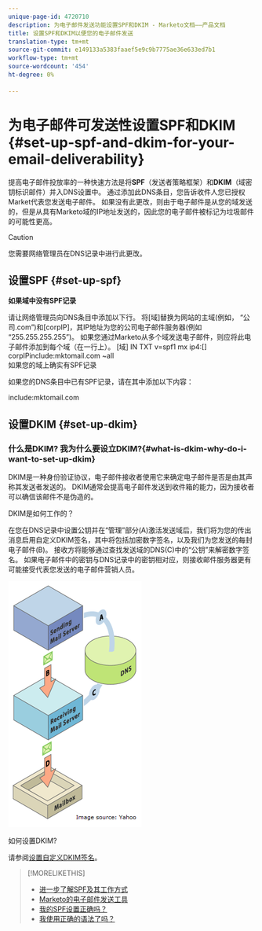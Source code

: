 ```yaml
---
unique-page-id: 4720710
description: 为电子邮件发送功能设置SPF和DKIM - Marketo文档——产品文档
title: 设置SPF和DKIM以便您的电子邮件发送
translation-type: tm+mt
source-git-commit: e149133a5383faaef5e9c9b7775ae36e633ed7b1
workflow-type: tm+mt
source-wordcount: '454'
ht-degree: 0%

---
```



# 为电子邮件可发送性设置SPF和DKIM {#set-up-spf-and-dkim-for-your-email-deliverability}

提高电子邮件投放率的一种快速方法是将&#x200B;**SPF**（发送者策略框架）和&#x200B;**DKIM**（域密钥标识邮件）并入DNS设置中。 通过添加此DNS条目，您告诉收件人您已授权Market代表您发送电子邮件。 如果没有此更改，则由于电子邮件是从您的域发送的，但是从具有Marketo域的IP地址发送的，因此您的电子邮件被标记为垃圾邮件的可能性更高。

>[!CAUTION]
>
>您需要网络管理员在DNS记录中进行此更改。

## 设置SPF {#set-up-spf}

**如果域中没有SPF记录**

请让网络管理员向DNS条目中添加以下行。 将[域]替换为网站的主域(例如， “公司.com”)和[corpIP]，其IP地址为您的公司电子邮件服务器(例如 “255.255.255.255”)。 如果您通过Marketo从多个域发送电子邮件，则应将此电子邮件添加到每个域（在一行上）。
[域] IN TXT v=spf1 mx ip4:[] corpIPinclude:mktomail.com ~all\
如果您的域上确实有SPF记录

如果您的DNS条目中已有SPF记录，请在其中添加以下内容：

include:mktomail.com

## 设置DKIM {#set-up-dkim}

### 什么是DKIM? 我为什么要设立DKIM?{#what-is-dkim-why-do-i-want-to-set-up-dkim}

DKIM是一种身份验证协议，电子邮件接收者使用它来确定电子邮件是否是由其声称其发送者发送的。 DKIM通常会提高电子邮件发送到收件箱的能力，因为接收者可以确信该邮件不是伪造的。

DKIM是如何工作的？

在您在DNS记录中设置公钥并在“管理”部分(A)激活发送域后，我们将为您的传出消息启用自定义DKIM签名，其中将包括加密数字签名，以及我们为您发送的每封电子邮件(B)。 接收方将能够通过查找发送域的DNS(C)中的“公钥”来解密数字签名。 如果电子邮件中的密钥与DNS记录中的密钥相对应，则接收邮件服务器更有可能接受代表您发送的电子邮件营销人员。

![](assets/image2015-1-12-13-3a56-3a55.png)

如何设置DKIM?

请参阅[设置自定义DKIM签名](set-up-a-custom-dkim-signature.md)。

>[!MORELIKETHIS]
>
>* [进一步了解SPF及其工作方式](http://www.open-spf.org/Introduction/)
>* [Marketo的电子邮件发送工具](https://www.marketo.com/software/email-marketing/email-deliverability/)
>* [我的SPF设置正确吗？](http://www.kitterman.com/spf/validate.html)
>* [我使用正确的语法了吗？](http://www.open-spf.org/SPF_Record_Syntax/)

>



